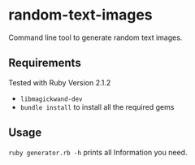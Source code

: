 random-text-images
==================

Command line tool to generate random text images.

Requirements
------------------

Tested with Ruby Version 2.1.2

* `libmagickwand-dev`
* `bundle install` to install all the required gems

Usage
------------------

`ruby generator.rb -h` prints all Information you need.
